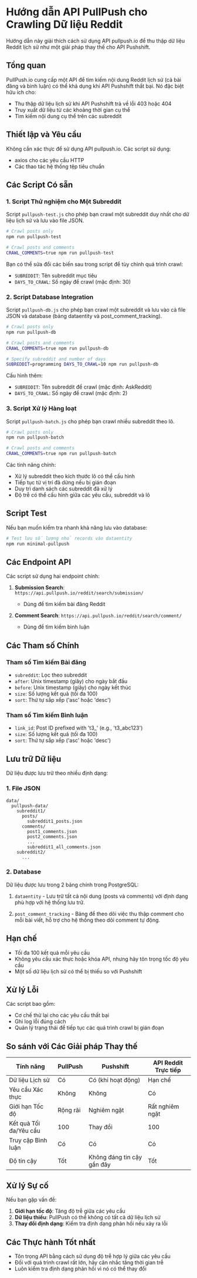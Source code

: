 # Hướng dẫn API PullPush cho Crawling Dữ liệu Reddit

Hướng dẫn này giải thích cách sử dụng API pullpush.io để thu thập dữ liệu Reddit lịch sử như một giải pháp thay thế cho API Pushshift.

## Tổng quan

PullPush.io cung cấp một API để tìm kiếm nội dung Reddit lịch sử (cả bài đăng và bình luận) có thể khả dụng khi API Pushshift thất bại. Nó đặc biệt hữu ích cho:

- Thu thập dữ liệu lịch sử khi API Pushshift trả về lỗi 403 hoặc 404
- Truy xuất dữ liệu từ các khoảng thời gian cụ thể
- Tìm kiếm nội dung cụ thể trên các subreddit

## Thiết lập và Yêu cầu

Không cần xác thực để sử dụng API pullpush.io. Các script sử dụng:

- axios cho các yêu cầu HTTP
- Các thao tác hệ thống tệp tiêu chuẩn

## Các Script Có sẵn

### 1. Script Thử nghiệm cho Một Subreddit

Script `pullpush-test.js` cho phép bạn crawl một subreddit duy nhất cho dữ liệu lịch sử và lưu vào file JSON.

```bash
# Crawl posts only
npm run pullpush-test

# Crawl posts and comments
CRAWL_COMMENTS=true npm run pullpush-test
```

Bạn có thể sửa đổi các biến sau trong script để tùy chỉnh quá trình crawl:
- `SUBREDDIT`: Tên subreddit mục tiêu
- `DAYS_TO_CRAWL`: Số ngày để crawl (mặc định: 30)

### 2. Script Database Integration

Script `pullpush-db.js` cho phép bạn crawl một subreddit và lưu vào cả file JSON và database (bảng dataentity và post_comment_tracking).

```bash
# Crawl posts only
npm run pullpush-db

# Crawl posts and comments
CRAWL_COMMENTS=true npm run pullpush-db

# Specify subreddit and number of days
SUBREDDIT=programming DAYS_TO_CRAWL=10 npm run pullpush-db
```

Cấu hình thêm:
- `SUBREDDIT`: Tên subreddit để crawl (mặc định: AskReddit)
- `DAYS_TO_CRAWL`: Số ngày để crawl (mặc định: 2)

### 3. Script Xử lý Hàng loạt

Script `pullpush-batch.js` cho phép bạn crawl nhiều subreddit theo lô.

```bash
# Crawl posts only
npm run pullpush-batch

# Crawl posts and comments
CRAWL_COMMENTS=true npm run pullpush-batch
```

Các tính năng chính:
- Xử lý subreddit theo kích thước lô có thể cấu hình
- Tiếp tục từ vị trí đã dừng nếu bị gián đoạn
- Duy trì danh sách các subreddit đã xử lý
- Độ trễ có thể cấu hình giữa các yêu cầu, subreddit và lô

## Script Test

Nếu bạn muốn kiểm tra nhanh khả năng lưu vào database:

```bash
# Test lưu số lượng nhỏ records vào dataentity
npm run minimal-pullpush
```

## Các Endpoint API

Các script sử dụng hai endpoint chính:

1. **Submission Search**: `https://api.pullpush.io/reddit/search/submission/`
   - Dùng để tìm kiếm bài đăng Reddit

2. **Comment Search**: `https://api.pullpush.io/reddit/search/comment/`
   - Dùng để tìm kiếm bình luận

## Các Tham số Chính

### Tham số Tìm kiếm Bài đăng

- `subreddit`: Lọc theo subreddit
- `after`: Unix timestamp (giây) cho ngày bắt đầu
- `before`: Unix timestamp (giây) cho ngày kết thúc
- `size`: Số lượng kết quả (tối đa 100)
- `sort`: Thứ tự sắp xếp ('asc' hoặc 'desc')

### Tham số Tìm kiếm Bình luận

- `link_id`: Post ID prefixed with 't3_' (e.g., 't3_abc123')
- `size`: Số lượng kết quả (tối đa 100)
- `sort`: Thứ tự sắp xếp ('asc' hoặc 'desc')

## Lưu trữ Dữ liệu

Dữ liệu được lưu trữ theo nhiều định dạng:

### 1. File JSON
```
data/
  pullpush-data/
    subreddit1/
      posts/
        subreddit1_posts.json
      comments/
        post1_comments.json
        post2_comments.json
        ...
        subreddit1_all_comments.json
    subreddit2/
      ...
```

### 2. Database

Dữ liệu được lưu trong 2 bảng chính trong PostgreSQL:

1. `dataentity` - Lưu trữ tất cả nội dung (posts và comments) với định dạng phù hợp với hệ thống lưu trữ.

2. `post_comment_tracking` - Bảng để theo dõi việc thu thập comment cho mỗi bài viết, hỗ trợ cho hệ thống theo dõi comment tự động.

## Hạn chế

- Tối đa 100 kết quả mỗi yêu cầu
- Không yêu cầu xác thực hoặc khóa API, nhưng hãy tôn trọng tốc độ yêu cầu
- Một số dữ liệu lịch sử có thể bị thiếu so với Pushshift

## Xử lý Lỗi

Các script bao gồm:
- Cơ chế thử lại cho các yêu cầu thất bại
- Ghi log lỗi đúng cách
- Quản lý trạng thái để tiếp tục các quá trình crawl bị gián đoạn

## So sánh với Các Giải pháp Thay thế

| Tính năng | PullPush | Pushshift | API Reddit Trực tiếp |
|---------|----------|----------|-------------------|
| Dữ liệu Lịch sử | Có | Có (khi hoạt động) | Hạn chế |
| Yêu cầu Xác thực | Không | Không | Có |
| Giới hạn Tốc độ | Rộng rãi | Nghiêm ngặt | Rất nghiêm ngặt |
| Kết quả Tối đa/Yêu cầu | 100 | Thay đổi | 100 |
| Truy cập Bình luận | Có | Có | Có |
| Độ tin cậy | Tốt | Không đáng tin cậy gần đây | Tốt |

## Xử lý Sự cố

Nếu bạn gặp vấn đề:

1. **Giới hạn tốc độ**: Tăng độ trễ giữa các yêu cầu
2. **Dữ liệu thiếu**: PullPush có thể không có tất cả dữ liệu lịch sử
3. **Thay đổi định dạng**: Kiểm tra định dạng phản hồi nếu xảy ra lỗi

## Các Thực hành Tốt nhất

- Tôn trọng API bằng cách sử dụng độ trễ hợp lý giữa các yêu cầu
- Đối với quá trình crawl rất lớn, hãy cân nhắc tăng thời gian trễ
- Luôn kiểm tra định dạng phản hồi vì nó có thể thay đổi